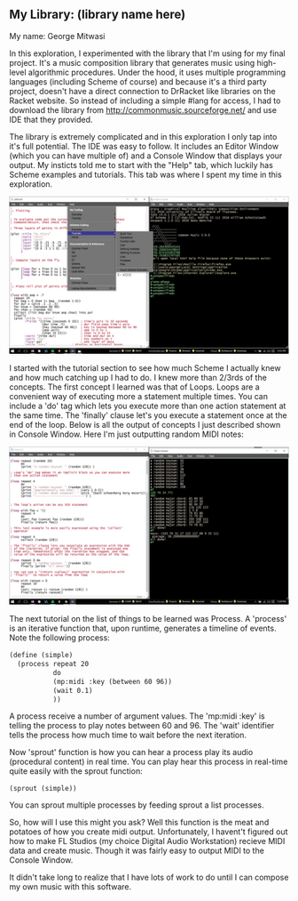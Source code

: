 ## My Library: (library name here)
My name: George Mitwasi

In this exploration, I experimented with the library that I'm using for my final project. It's a music composition library that generates music using high-level algorithmic procedures. Under the hood, it uses multiple programming languages (including Scheme of course) and because it's a third party project, doesn't have a direct connection to DrRacket like libraries on the Racket website. So instead of including a simple #lang for access, I had to download the library from http://commonmusic.sourceforge.net/ and use IDE that they provided.

The library is extremely complicated and in this exploration I only tap into it's full potential. The IDE was easy to follow. It includes an Editor Window (which you can have multiple of) and a Console Window that displays your output. My insticts told me to start with the "Help" tab, which luckily has Scheme examples and tutorials. This tab was where I spent my time in this exploration.

![HelpMe](https://github.com/georgemitwasi/FP2/blob/master/HelpMe.jpg)

I started with the tutorial section to see how much Scheme I actually knew and how much catching up I had to do. I knew more than 2/3rds of the concepts. The first concept I learned was that of Loops. Loops are a convenient way of executing more a statement multiple times. You can include a 'do' tag which lets you execute more than one action statement at the same time. The 'finally' clause let's you execute a statement once at the end of the loop. Below is all the output of concepts I just described shown in Console Window. Here I'm just outputting random MIDI notes:

![Loops](https://github.com/georgemitwasi/FP2/blob/master/Loops.jpg)

The next tutorial on the list of things to be learned was Process. A 'process' is an iterative function that, upon runtime, generates a timeline of events. Note the following process:
```
(define (simple)
  (process repeat 20
           do
           (mp:midi :key (between 60 96))
           (wait 0.1)
           ))
```
A process receive a number of argument values. The 'mp:midi :key' is telling the process to play notes between 60 and 96. The 'wait' identifier tells the process how much time to wait before the next iteration. 

Now 'sprout' function is how you can hear a process play its audio (procedural content) in real time. You can play hear this process in real-time quite easily with the sprout function:
```
(sprout (simple))
```
You can sprout multiple processes by feeding sprout a list processes.

So, how will I use this might you ask? Well this function is the meat and potatoes of how you create midi output. Unfortunately, I havent't figured out how to make FL Studios (my choice Digital Audio Workstation) recieve MIDI data and create music. Though it was fairly easy to output MIDI to the Console Window.

It didn't take long to realize that I have lots of work to do until I can compose my own music with this software.
